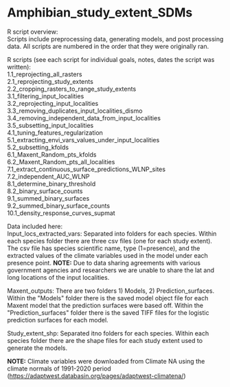 # Amphibian_study_extent_SDMs
R script overview:  
Scripts include preprocessing data, generating models, and post processing data. All scripts are numbered in the order that they were originally ran.  
  
R scripts (see each script for individual goals, notes, dates the script was written):  
1.1_reprojecting_all_rasters  
2.1_reprojecting_study_extents  
2.2_cropping_rasters_to_range_study_extents  
3.1_filtering_input_localities  
3.2_reprojecting_input_localities  
3.3_removing_duplicates_input_localities_dismo  
3.4_removing_independent_data_from_input_localities  
3.5_subsetting_input_localities  
4.1_tuning_features_regularization  
5.1_extracting_envi_vars_values_under_input_localities  
5.2_subsetting_kfolds  
6.1_Maxent_Random_pts_kfolds  
6.2_Maxent_Random_pts_all_localities  
7.1_extract_continuous_surface_predictions_WLNP_sites  
7.2_independent_AUC_WLNP  
8.1_determine_binary_threshold  
8.2_binary_surface_counts  
9.1_summed_binary_surfaces  
9.2_summed_binary_surface_counts  
10.1_density_response_curves_supmat
  
Data included here:  
Input_locs_extracted_vars: Separated into folders for each species. Within each species folder there are three csv files (one for each study extent). The csv file has species scientific name, type (1=presence), and the extracted values of the climate variables used in the model under each presence point. **NOTE:** Due to data sharing agreements with various government agencies and researchers we are unable to share the lat and long locations of the input localities.   

Maxent_outputs: There are two folders 1) Models, 2) Prediction_surfaces. Within the "Models" folder there is the saved model object file for each Maxent model that the prediction surfaces were based off. Within the "Prediction_surfaces" folder there is the saved TIFF files for the logistic prediction surfaces for each model.   

Study_extent_shp: Separated itno folders for each species. Within each species folder there are the shape files for each study extent used to generate the models.   

**NOTE:** Climate variables were downloaded from Climate NA using the climate normals of 1991-2020 period  
 (https://adaptwest.databasin.org/pages/adaptwest-climatena/)
